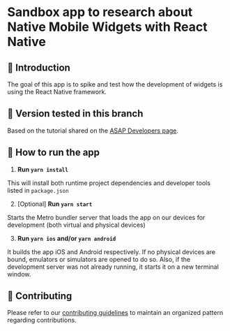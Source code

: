 # Sandbox app to research about Native Mobile Widgets with React Native

## 👋 Introduction

The goal of this app is to spike and test how the development of widgets is using the React Native framework.

## 🎨 Version tested in this branch

Based on the tutorial shared on the [ASAP Developers page](https://www.asapdevelopers.com/how-to-build-widgets-for-a-react-native-app/).

## 🏃 How to run the app

1. **Run `yarn install`**

This will install both runtime project dependencies and developer tools listed in `package.json`

2. [Optional] **Run `yarn start`**

Starts the Metro bundler server that loads the app on our devices for development (both virtual and physical devices)

3. **Run `yarn ios` and/or `yarn android`**

It builds the app iOS and Android respectively. If no physical devices are bound, emulators or simulators are opened to do so. Also, if the development server was not already running, it starts it on a new terminal window.

## 👐 Contributing

Please refer to our [contributing guidelines](./CONTRIBUTING.md) to maintain an organized pattern regarding contributions.

